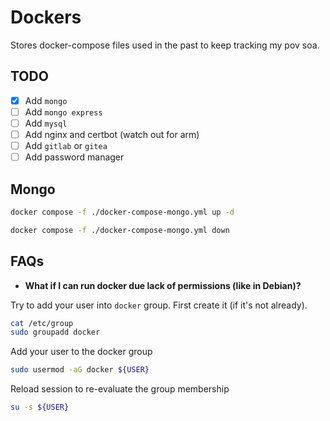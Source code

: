 # Dockers

Stores docker-compose files used in the past to keep tracking my pov soa.

## TODO

- [x] Add `mongo`
- [ ] Add `mongo express`
- [ ] Add `mysql`
- [ ] Add nginx and certbot (watch out for arm)
- [ ] Add `gitlab` or `gitea`
- [ ] Add password manager

## Mongo

```bash
docker compose -f ./docker-compose-mongo.yml up -d
```

```bash
docker compose -f ./docker-compose-mongo.yml down
```

## FAQs

- **What if I can run docker due lack of permissions (like in Debian)?**

Try to add your user into `docker` group. First create it (if it's not already).

```bash
cat /etc/group
sudo groupadd docker
```

Add your user to the docker group

```bash
sudo usermod -aG docker ${USER}
```

Reload session to re-evaluate the group membership

```bash
su -s ${USER}
```


